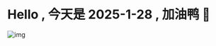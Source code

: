 
# Hello , 今天是 2025-1-28 , 加油鸭 🤭

![img](https://v1.jinrishici.com/all.svg?font-size=18&spacing=4)


